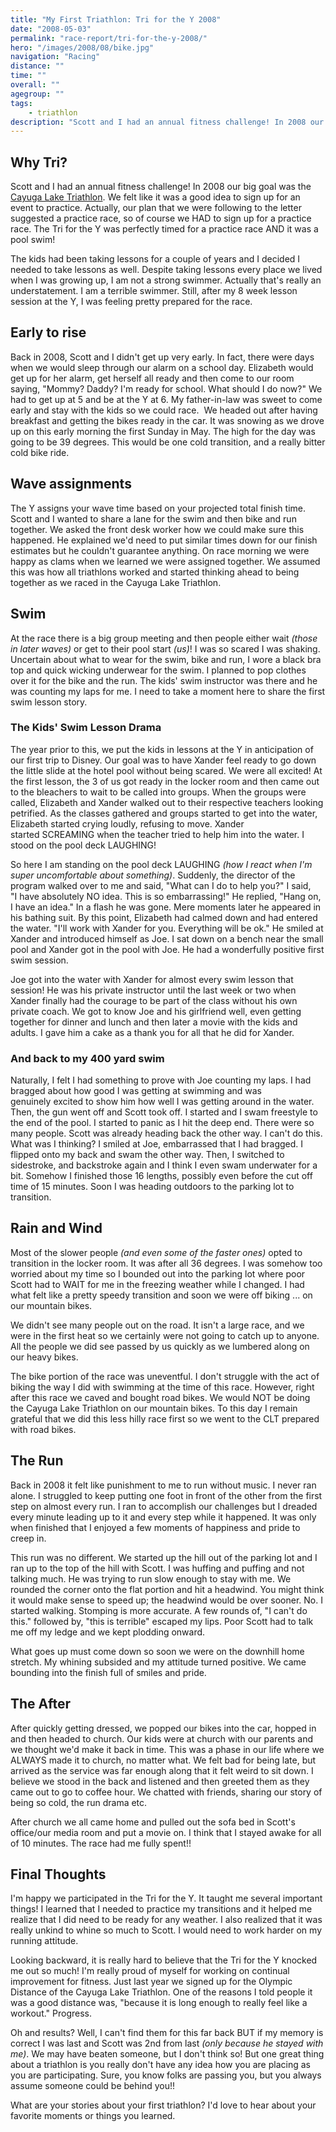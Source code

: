 ```yaml
---
title: "My First Triathlon: Tri for the Y 2008"
date: "2008-05-03"
permalink: "race-report/tri-for-the-y-2008/"
hero: "/images/2008/08/bike.jpg"
navigation: "Racing"
distance: ""
time: ""
overall: ""
agegroup: ""
tags:
    - triathlon
description: "Scott and I had an annual fitness challenge! In 2008 our big goal was the Cayuga Lake Triathlon. We felt like it was a good idea to sign up for an event to practice."
---
```


## Why Tri?

Scott and I had an annual fitness challenge! In 2008 our big goal was the [Cayuga Lake Triathlon](http://cayugalaketriathlon.org/). We felt like it was a good idea to sign up for an event to practice. Actually, our plan that we were following to the letter suggested a practice race, so of course we HAD to sign up for a practice race. The Tri for the Y was perfectly timed for a practice race AND it was a pool swim!

The kids had been taking lessons for a couple of years and I decided I needed to take lessons as well. Despite taking lessons every place we lived when I was growing up, I am not a strong swimmer. Actually that's really an understatement. I am a terrible swimmer. Still, after my 8 week lesson session at the Y, I was feeling pretty prepared for the race.

## Early to rise

Back in 2008, Scott and I didn't get up very early. In fact, there were days when we would sleep through our alarm on a school day. Elizabeth would get up for her alarm, get herself all ready and then come to our room saying, "Mommy? Daddy? I'm ready for school. What should I do now?" We had to get up at 5 and be at the Y at 6. My father-in-law was sweet to come early and stay with the kids so we could race.  We headed out after having breakfast and getting the bikes ready in the car. It was snowing as we drove up on this early morning the first Sunday in May. The high for the day was going to be 39 degrees. This would be one cold transition, and a really bitter cold bike ride.

## Wave assignments

The Y assigns your wave time based on your projected total finish time. Scott and I wanted to share a lane for the swim and then bike and run together. We asked the front desk worker how we could make sure this happened. He explained we'd need to put similar times down for our finish estimates but he couldn't guarantee anything. On race morning we were happy as clams when we learned we were assigned together. We assumed this was how all triathlons worked and started thinking ahead to being together as we raced in the Cayuga Lake Triathlon.

## Swim

At the race there is a big group meeting and then people either wait _(those in later waves)_ or get to their pool start _(us)_! I was so scared I was shaking. Uncertain about what to wear for the swim, bike and run, I wore a black bra top and quick wicking underwear for the swim. I planned to pop clothes over it for the bike and the run. The kids' swim instructor was there and he was counting my laps for me. I need to take a moment here to share the first swim lesson story.

### The Kids' Swim Lesson Drama

The year prior to this, we put the kids in lessons at the Y in anticipation of our first trip to Disney. Our goal was to have Xander feel ready to go down the little slide at the hotel pool without being scared. We were all excited! At the first lesson, the 3 of us got ready in the locker room and then came out to the bleachers to wait to be called into groups. When the groups were called, Elizabeth and Xander walked out to their respective teachers looking petrified. As the classes gathered and groups started to get into the water, Elizabeth started crying loudly, refusing to move. Xander started SCREAMING when the teacher tried to help him into the water. I stood on the pool deck LAUGHING!

So here I am standing on the pool deck LAUGHING _(how I react when I'm super uncomfortable about something)_. Suddenly, the director of the program walked over to me and said, "What can I do to help you?" I said, "I have absolutely NO idea. This is so embarrassing!" He replied, "Hang on, I have an idea." In a flash he was gone. Mere moments later he appeared in his bathing suit. By this point, Elizabeth had calmed down and had entered the water. "I'll work with Xander for you. Everything will be ok." He smiled at Xander and introduced himself as Joe. I sat down on a bench near the small pool and Xander got in the pool with Joe. He had a wonderfully positive first swim session.

Joe got into the water with Xander for almost every swim lesson that session! He was his private instructor until the last week or two when Xander finally had the courage to be part of the class without his own private coach. We got to know Joe and his girlfriend well, even getting together for dinner and lunch and then later a movie with the kids and adults. I gave him a cake as a thank you for all that he did for Xander.

### And back to my 400 yard swim

Naturally, I felt I had something to prove with Joe counting my laps. I had bragged about how good I was getting at swimming and was genuinely excited to show him how well I was getting around in the water. Then, the gun went off and Scott took off. I started and I swam freestyle to the end of the pool. I started to panic as I hit the deep end. There were so many people. Scott was already heading back the other way. I can't do this. What was I thinking? I smiled at Joe, embarrassed that I had bragged. I flipped onto my back and swam the other way. Then, I switched to sidestroke, and backstroke again and I think I even swam underwater for a bit. Somehow I finished those 16 lengths, possibly even before the cut off time of 15 minutes. Soon I was heading outdoors to the parking lot to transition.

## Rain and Wind

Most of the slower people _(and even some of the faster ones)_ opted to transition in the locker room. It was after all 36 degrees. I was somehow too worried about my time so I bounded out into the parking lot where poor Scott had to WAIT for me in the freezing weather while I changed. I had what felt like a pretty speedy transition and soon we were off biking ... on our mountain bikes.

We didn't see many people out on the road. It isn't a large race, and we were in the first heat so we certainly were not going to catch up to anyone. All the people we did see passed by us quickly as we lumbered along on our heavy bikes.

The bike portion of the race was uneventful. I don't struggle with the act of biking the way I did with swimming at the time of this race. However, right after this race we caved and bought road bikes. We would NOT be doing the Cayuga Lake Triathlon on our mountain bikes. To this day I remain grateful that we did this less hilly race first so we went to the CLT prepared with road bikes.

## The Run

Back in 2008 it felt like punishment to me to run without music. I never ran alone. I struggled to keep putting one foot in front of the other from the first step on almost every run. I ran to accomplish our challenges but I dreaded every minute leading up to it and every step while it happened. It was only when finished that I enjoyed a few moments of happiness and pride to creep in.

This run was no different. We started up the hill out of the parking lot and I ran up to the top of the hill with Scott. I was huffing and puffing and not talking much. He was trying to run slow enough to stay with me. We rounded the corner onto the flat portion and hit a headwind. You might think it would make sense to speed up; the headwind would be over sooner. No. I started walking. Stomping is more accurate. A few rounds of, "I can't do this." followed by, "this is terrible" escaped my lips. Poor Scott had to talk me off my ledge and we kept plodding onward.

What goes up must come down so soon we were on the downhill home stretch. My whining subsided and my attitude turned positive. We came bounding into the finish full of smiles and pride.

## The After

After quickly getting dressed, we popped our bikes into the car, hopped in and then headed to church. Our kids were at church with our parents and we thought we'd make it back in time. This was a phase in our life where we ALWAYS made it to church, no matter what. We felt bad for being late, but arrived as the service was far enough along that it felt weird to sit down. I believe we stood in the back and listened and then greeted them as they came out to go to coffee hour. We chatted with friends, sharing our story of being so cold, the run drama etc.

After church we all came home and pulled out the sofa bed in Scott's office/our media room and put a movie on. I think that I stayed awake for all of 10 minutes. The race had me fully spent!!

## Final Thoughts

I'm happy we participated in the Tri for the Y. It taught me several important things! I learned that I needed to practice my transitions and it helped me realize that I did need to be ready for any weather. I also realized that it was really unkind to whine so much to Scott. I would need to work harder on my running attitude.

Looking backward, it is really hard to believe that the Tri for the Y knocked me out so much! I'm really proud of myself for working on continual improvement for fitness. Just last year we signed up for the Olympic Distance of the Cayuga Lake Triathlon. One of the reasons I told people it was a good distance was, "because it is long enough to really feel like a workout." Progress.

Oh and results? Well, I can't find them for this far back BUT if my memory is correct I was last and Scott was 2nd from last _(only because he stayed with me)_. We may have beaten someone, but I don't think so! But one great thing about a triathlon is you really don't have any idea how you are placing as you are participating. Sure, you know folks are passing you, but you always assume someone could be behind you!!

What are your stories about your first triathlon? I'd love to hear about your favorite moments or things you learned.
